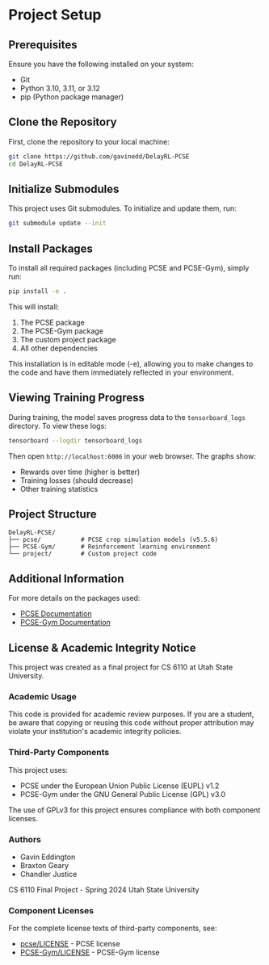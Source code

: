 # Project Setup

## Prerequisites

Ensure you have the following installed on your system:
- Git
- Python 3.10, 3.11, or 3.12
- pip (Python package manager)

## Clone the Repository

First, clone the repository to your local machine:

```bash
git clone https://github.com/gavinedd/DelayRL-PCSE
cd DelayRL-PCSE
```

## Initialize Submodules

This project uses Git submodules. To initialize and update them, run:

```bash
git submodule update --init
```

## Install Packages

To install all required packages (including PCSE and PCSE-Gym), simply run:

```bash
pip install -e .
```

This will install:
1. The PCSE package
2. The PCSE-Gym package
3. The custom project package
4. All other dependencies

This installation is in editable mode (-e), allowing you to make changes to the code and have them immediately reflected in your environment.

## Viewing Training Progress

During training, the model saves progress data to the `tensorboard_logs` directory. To view these logs:

```bash
tensorboard --logdir tensorboard_logs
```

Then open `http://localhost:6006` in your web browser. The graphs show:
- Rewards over time (higher is better)
- Training losses (should decrease)
- Other training statistics

## Project Structure

```
DelayRL-PCSE/
├── pcse/           # PCSE crop simulation models (v5.5.6)
├── PCSE-Gym/       # Reinforcement learning environment
└── project/        # Custom project code
```

## Additional Information

For more details on the packages used:

- [PCSE Documentation](https://pcse.readthedocs.io/en/stable/)
- [PCSE-Gym Documentation](https://cropgym.ai/)

## License & Academic Integrity Notice

This project was created as a final project for CS 6110 at Utah State University.

### Academic Usage
This code is provided for academic review purposes. If you are a student, be aware that copying or reusing this code without proper attribution may violate your institution's academic integrity policies.

### Third-Party Components
This project uses:
- PCSE under the European Union Public License (EUPL) v1.2
- PCSE-Gym under the GNU General Public License (GPL) v3.0

The use of GPLv3 for this project ensures compliance with both component licenses.

### Authors
- Gavin Eddington
- Braxton Geary
- Chandler Justice

CS 6110 Final Project - Spring 2024
Utah State University

### Component Licenses
For the complete license texts of third-party components, see:
- [pcse/LICENSE](pcse/LICENSE) - PCSE license
- [PCSE-Gym/LICENSE](PCSE-Gym/LICENSE) - PCSE-Gym license




